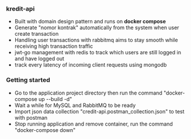 ### kredit-api
- Built with domain design pattern and runs on **docker compose**
- Generate "nomor kontrak" automatically from the system when user create transaction
- Handling user transactions with rabbitmq aims to stay smooth while receiving high transaction traffic
- jwt-go management with redis to track which users are still logged in and have logged out
- track every latency of incoming client requests using mongodb

### Getting started
- Go to the application project directory then run the command "docker-compose up --build -d"
- Wait a while for MySQL and RabbitMQ to be ready
- Import json data collection "credit-api.postman_collection.json" to test with postman
- Stop running application and remove container, run the command "docker-compose down"